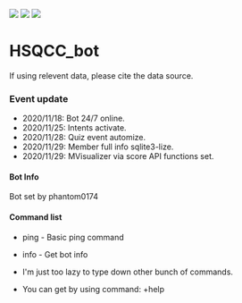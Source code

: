 ![](https://img.shields.io/uptimerobot/status/m786417212-72995a6e32a6e120933f8255)
![](https://img.shields.io/uptimerobot/ratio/7/m786417212-72995a6e32a6e120933f8255)
![](https://img.shields.io/uptimerobot/ratio/m786417212-72995a6e32a6e120933f8255)
# HSQCC_bot
If using relevent data, please cite the data source.

### Event update
- 2020/11/18: Bot 24/7 online.
- 2020/11/25: Intents activate.
- 2020/11/28: Quiz event automize.
- 2020/11/29: Member full info sqlite3-lize.
- 2020/11/29: MVisualizer via score API functions set.


#### Bot Info
Bot set by phantom0174

#### Command list
- ping - Basic ping command
- info - Get bot info

- I'm just too lazy to type down other bunch of commands.
- You can get by using command: +help
